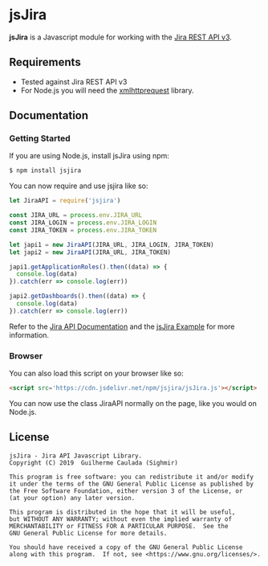 # jsJira #

**jsJira** is a Javascript module for working with the [Jira REST API v3](https://developer.atlassian.com/cloud/jira/platform/rest/v3/).

## Requirements
* Tested against Jira REST API v3
* For Node.js you will need the [xmlhttprequest](https://www.npmjs.com/package/xmlhttprequest) library.

## Documentation ##
### Getting Started

If you are using Node.js, install jsJira using npm:

```bash
$ npm install jsjira
```

You can now require and use jsjira like so:

```js
let JiraAPI = require('jsjira')

const JIRA_URL = process.env.JIRA_URL
const JIRA_LOGIN = process.env.JIRA_LOGIN
const JIRA_TOKEN = process.env.JIRA_TOKEN

let japi1 = new JiraAPI(JIRA_URL, JIRA_LOGIN, JIRA_TOKEN)
let japi2 = new JiraAPI(JIRA_URL, JIRA_TOKEN)

japi1.getApplicationRoles().then((data) => {
  console.log(data)
}).catch(err => console.log(err))

japi2.getDashboards().then((data) => {
  console.log(data)
}).catch(err => console.log(err))
```

Refer to the [Jira API Documentation](https://developer.atlassian.com/cloud/jira/platform/rest/v3/) and the [jsJira Example](https://github.com/Sighmir/jsJira/tree/master/example) for more information.  

### Browser

You can also load this script on your browser like so:

```html
<script src='https://cdn.jsdelivr.net/npm/jsjira/jsJira.js'></script>
```

You can now use the class JiraAPI normally on the page, like you would on Node.js.

## License ##
```
jsJira - Jira API Javascript Library.
Copyright (C) 2019  Guilherme Caulada (Sighmir)

This program is free software: you can redistribute it and/or modify
it under the terms of the GNU General Public License as published by
the Free Software Foundation, either version 3 of the License, or
(at your option) any later version.

This program is distributed in the hope that it will be useful,
but WITHOUT ANY WARRANTY; without even the implied warranty of
MERCHANTABILITY or FITNESS FOR A PARTICULAR PURPOSE.  See the
GNU General Public License for more details.

You should have received a copy of the GNU General Public License
along with this program.  If not, see <https://www.gnu.org/licenses/>.
```
